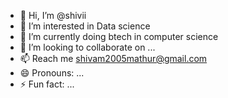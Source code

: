 - 👋 Hi, I’m @shivii
- 👀 I’m interested in Data science
- 🌱 I’m currently doing btech in computer science
- 💞️ I’m looking to collaborate on ...
- 📫  Reach me shivam2005mathur@gmail.com
- 😄 Pronouns: ...
- ⚡ Fun fact: ...

<!---
shivii2003/shivii2003 is a ✨ special ✨ repository because its `README.md` (this file) appears on your GitHub profile.
You can click the Preview link to take a look at your changes.
--->
